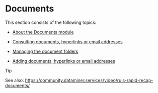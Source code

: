 # Documents

This section consists of the following topics:

- [About the Documents module](About_the_Documents_module.md)

- [Consulting documents, hyperlinks or email addresses](Consulting_documents_hyperlinks_or_email_addresses.md)

- [Managing the document folders](Managing_the_document_folders.md)

- [Adding documents, hyperlinks or email addresses](Adding_documents_hyperlinks_or_email_addresses.md)

> [!TIP]
> See also:
> <https://community.dataminer.services/video/ruis-rapid-recap-documents/>
